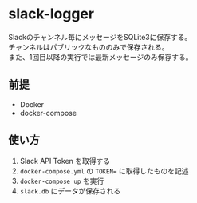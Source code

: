 # slack-logger

Slackのチャンネル毎にメッセージをSQLite3に保存する。<br />
チャンネルはパブリックなもののみで保存される。<br />
また、1回目以降の実行では最新メッセージのみ保存する。<br />

## 前提

- Docker
- docker-compose

## 使い方

1. Slack API Token を取得する
1. `docker-compose.yml` の `TOKEN=` に取得したものを記述
1. `docker-compose up` を実行
1. `slack.db` にデータが保存される
